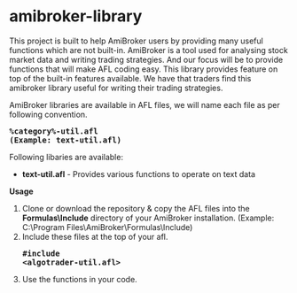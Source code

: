 # amibroker-library

This project is built to help AmiBroker users by providing many useful functions which are not built-in. AmiBroker is a tool used for analysing stock market data and writing trading strategies. And our focus will be to provide functions that will make AFL coding easy. This library provides feature on top of the built-in features available. We have that traders find this amibroker library useful for writing their trading strategies.

AmiBroker libraries are available in AFL files, we will name each file as per following convention. **<pre>%category%-util.afl (Example: text-util.afl)</pre>**

Following libaries are available:
<ul>
  <li><b>text-util.afl</b> - Provides various functions to operate on text data</li>
</ul>

**Usage**

1. Clone or download the repository & copy the AFL files into the **Formulas\Include** directory of your AmiBroker installation. (Example: C:\Program Files\AmiBroker\Formulas\Include)
2. Include these files at the top of your afl. **<pre>#include <algotrader-util.afl></pre>**
3. Use the functions in your code.
